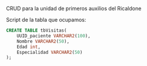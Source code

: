 CRUD para la unidad de primeros auxilios del Ricaldone

Script de la tabla que ocupamos:

```SQL
CREATE TABLE tbVisitas(
    UUID_paciente VARCHAR2(100),
    Nombre VARCHAR2(50),
    Edad int,
    Especialidad VARCHAR2(50)
);
```
